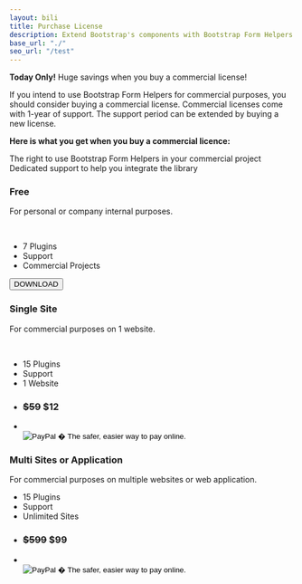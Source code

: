 ```yaml
---
layout: bili
title: Purchase License
description: Extend Bootstrap's components with Bootstrap Form Helpers custom jQuery plugins.
base_url: "./"
seo_url: "/test"
---
```


<div class="alert alert-success text-center">
  <strong>Today Only!</strong> Huge savings when you buy a commercial license!
</div>
 
<p class="text-center">
If you intend to use Bootstrap Form Helpers for commercial purposes, you should consider
buying a commercial license. Commercial licenses come with 1-year of support. The support
period can be extended by buying a new license.

**Here is what you get when you buy a commercial licence:**

The right to use Bootstrap Form Helpers in your commercial project
Dedicated support to help you integrate the library
</p>

 <div class="col-lg-4 text-center">
    <div class="panel panel-default"> 
      <!-- Default panel contents -->
      <div class="panel-heading">
        <h3>Free</h3>
      </div>
      <div class="panel-body">
        <p>For personal or company internal purposes.</p>
        <br>
      </div>
      <ul class="list-group">
        <li class="list-group-item"><span class="glyphicon glyphicon-check"></span> 7 Plugins</li>
        <li class="list-group-item"><span class="glyphicon glyphicon-remove"></span> Support</li>
        <li class="list-group-item"><span class="glyphicon glyphicon-remove"></span> Commercial Projects</li>
      </ul>
      <div class="panel-footer"> <a onclick="ga('send', 'event', 'button', 'click', 'buy-small');" href="/freedownload"><button type="button" class="btn btn-default bootheader_buttons">DOWNLOAD</button></a></div>
    </div>
  </div>
  <!-- Column 1 -->
  
  <div class="col-lg-4 text-center">
    <div class="panel panel-info"> 
      <!-- Default panel contents -->
      <div class="panel-heading">
        <h3><strong><strong>Single Site</strong></strong></h3>
      </div>
      <div class="panel-body">
        <p>For commercial purposes on 1 website.</p>
        <br>
      </div>
      <ul class="list-group">
        <li class="list-group-item"><span class="glyphicon glyphicon-check"></span> 15 Plugins</li>
        <li class="list-group-item"><span class="glyphicon glyphicon-check"></span> Support</li>
        <li class="list-group-item"><span class="glyphicon glyphicon-check"></span> 1 Website</li>
        <li class="list-group-item">
          <h3><span style="text-decoration:line-through;" class="text-muted">$59</span> <strong><span class="text-success">$12</span></strong></h3>
        </li>
        <li class="list-group-item list-group-item-info"><br>
          <form action="https://www.paypal.com/cgi-bin/webscr" method="post" target="_top">
            <input type="hidden" name="cmd" value="_s-xclick">
            <input type="hidden" name="hosted_button_id" value="ZJVGLKPEDMDP8">
            <input type="image" src="https://www.paypalobjects.com/en_GB/i/btn/btn_cart_LG.gif" border="0" name="submit" alt="PayPal � The safer, easier way to pay online.">
            <img alt="" border="0" src="https://www.paypalobjects.com/en_GB/i/scr/pixel.gif" width="1" height="1">
          </form>
        </li>
      </ul>
    </div>
  </div>
  <!-- Column 2 -->
  
  <div class="col-lg-4 text-center">
    <div class="panel panel-success"> 
      <!-- Default panel contents -->
      <div class="panel-heading">
        <h3><strong>Multi Sites or Application</strong></h3>
      </div>
      <div class="panel-body">
        <p>For commercial purposes on multiple websites or web application.</p>
      </div>
      <ul class="list-group">
        <li class="list-group-item"><span class="glyphicon glyphicon-check"></span> 15 Plugins</li>
        <li class="list-group-item"><span class="glyphicon glyphicon-check"></span> Support</li>
        <li class="list-group-item"><span class="glyphicon glyphicon-check"></span> Unlimited Sites</li>
        <li class="list-group-item">
          <h3><span style="text-decoration:line-through;" class="text-muted">$599</span> <strong><span class="text-success">$99</span></strong></h3>
        </li>
        <li class="list-group-item list-group-item-success"><br>
          <form action="https://www.paypal.com/cgi-bin/webscr" method="post" target="_top">
            <input type="hidden" name="cmd" value="_s-xclick">
            <input type="hidden" name="hosted_button_id" value="JYNBZF223682S">
            <input type="image" src="https://www.paypalobjects.com/en_GB/i/btn/btn_cart_LG.gif" border="0" name="submit" alt="PayPal � The safer, easier way to pay online.">
            <img alt="" border="0" src="https://www.paypalobjects.com/en_GB/i/scr/pixel.gif" width="1" height="1">
          </form>
        </li>
      </ul>
    </div>
  </div>
  <!-- Column 3 --> 
